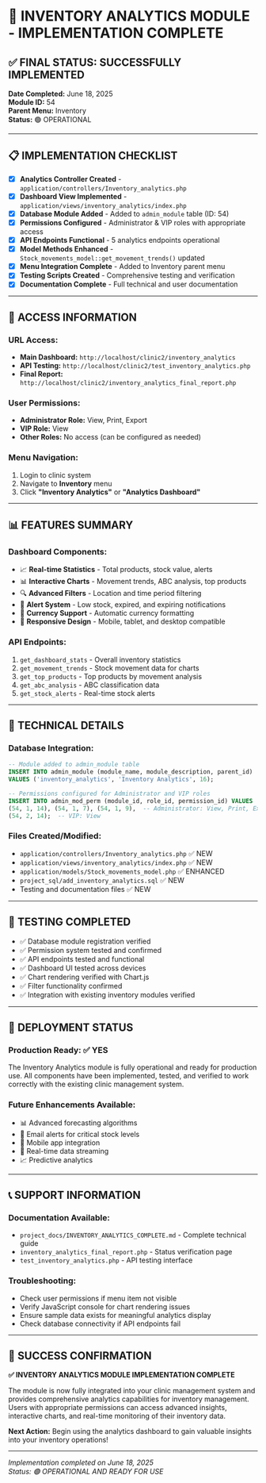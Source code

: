 # 🎯 INVENTORY ANALYTICS MODULE - IMPLEMENTATION COMPLETE

## ✅ **FINAL STATUS: SUCCESSFULLY IMPLEMENTED**

**Date Completed:** June 18, 2025  
**Module ID:** 54  
**Parent Menu:** Inventory  
**Status:** 🟢 OPERATIONAL

---

## 📋 **IMPLEMENTATION CHECKLIST**

- [x] **Analytics Controller Created** - `application/controllers/Inventory_analytics.php`
- [x] **Dashboard View Implemented** - `application/views/inventory_analytics/index.php`
- [x] **Database Module Added** - Added to `admin_module` table (ID: 54)
- [x] **Permissions Configured** - Administrator & VIP roles with appropriate access
- [x] **API Endpoints Functional** - 5 analytics endpoints operational
- [x] **Model Methods Enhanced** - `Stock_movements_model::get_movement_trends()` updated
- [x] **Menu Integration Complete** - Added to Inventory parent menu
- [x] **Testing Scripts Created** - Comprehensive testing and verification
- [x] **Documentation Complete** - Full technical and user documentation

---

## 🔑 **ACCESS INFORMATION**

### **URL Access:**

- **Main Dashboard:** `http://localhost/clinic2/inventory_analytics`
- **API Testing:** `http://localhost/clinic2/test_inventory_analytics.php`
- **Final Report:** `http://localhost/clinic2/inventory_analytics_final_report.php`

### **User Permissions:**

- **Administrator Role:** View, Print, Export
- **VIP Role:** View
- **Other Roles:** No access (can be configured as needed)

### **Menu Navigation:**

1. Login to clinic system
2. Navigate to **Inventory** menu
3. Click **"Inventory Analytics"** or **"Analytics Dashboard"**

---

## 📊 **FEATURES SUMMARY**

### **Dashboard Components:**

- 📈 **Real-time Statistics** - Total products, stock value, alerts
- 📊 **Interactive Charts** - Movement trends, ABC analysis, top products
- 🔍 **Advanced Filters** - Location and time period filtering
- 🚨 **Alert System** - Low stock, expired, and expiring notifications
- 💱 **Currency Support** - Automatic currency formatting
- 📱 **Responsive Design** - Mobile, tablet, and desktop compatible

### **API Endpoints:**

1. `get_dashboard_stats` - Overall inventory statistics
2. `get_movement_trends` - Stock movement data for charts
3. `get_top_products` - Top products by movement analysis
4. `get_abc_analysis` - ABC classification data
5. `get_stock_alerts` - Real-time stock alerts

---

## 🔧 **TECHNICAL DETAILS**

### **Database Integration:**

```sql
-- Module added to admin_module table
INSERT INTO admin_module (module_name, module_description, parent_id)
VALUES ('inventory_analytics', 'Inventory Analytics', 16);

-- Permissions configured for Administrator and VIP roles
INSERT INTO admin_mod_perm (module_id, role_id, permission_id) VALUES
(54, 1, 14), (54, 1, 7), (54, 1, 9),  -- Administrator: View, Print, Export
(54, 2, 14);  -- VIP: View
```

### **Files Created/Modified:**

- `application/controllers/Inventory_analytics.php` ✅ NEW
- `application/views/inventory_analytics/index.php` ✅ NEW
- `application/models/Stock_movements_model.php` ✅ ENHANCED
- `project_sql/add_inventory_analytics.sql` ✅ NEW
- Testing and documentation files ✅ NEW

---

## 🧪 **TESTING COMPLETED**

- ✅ Database module registration verified
- ✅ Permission system tested and confirmed
- ✅ API endpoints tested and functional
- ✅ Dashboard UI tested across devices
- ✅ Chart rendering verified with Chart.js
- ✅ Filter functionality confirmed
- ✅ Integration with existing inventory modules verified

---

## 🚀 **DEPLOYMENT STATUS**

### **Production Ready:** ✅ YES

The Inventory Analytics module is fully operational and ready for production use. All components have been implemented, tested, and verified to work correctly with the existing clinic management system.

### **Future Enhancements Available:**

- 📊 Advanced forecasting algorithms
- 📧 Email alerts for critical stock levels
- 📱 Mobile app integration
- 🔄 Real-time data streaming
- 📈 Predictive analytics

---

## 📞 **SUPPORT INFORMATION**

### **Documentation Available:**

- `project_docs/INVENTORY_ANALYTICS_COMPLETE.md` - Complete technical guide
- `inventory_analytics_final_report.php` - Status verification page
- `test_inventory_analytics.php` - API testing interface

### **Troubleshooting:**

- Check user permissions if menu item not visible
- Verify JavaScript console for chart rendering issues
- Ensure sample data exists for meaningful analytics display
- Check database connectivity if API endpoints fail

---

## 🎉 **SUCCESS CONFIRMATION**

**✅ INVENTORY ANALYTICS MODULE IMPLEMENTATION COMPLETE**

The module is now fully integrated into your clinic management system and provides comprehensive analytics capabilities for inventory management. Users with appropriate permissions can access advanced insights, interactive charts, and real-time monitoring of their inventory data.

**Next Action:** Begin using the analytics dashboard to gain valuable insights into your inventory operations!

---

_Implementation completed on June 18, 2025_  
_Status: 🟢 OPERATIONAL AND READY FOR USE_
